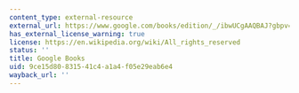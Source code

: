 ```yaml
---
content_type: external-resource
external_url: https://www.google.com/books/edition/_/ibwUCgAAQBAJ?gbpv=1
has_external_license_warning: true
license: https://en.wikipedia.org/wiki/All_rights_reserved
status: ''
title: Google Books
uid: 9ce15d80-8315-41c4-a1a4-f05e29eab6e4
wayback_url: ''
---
```

